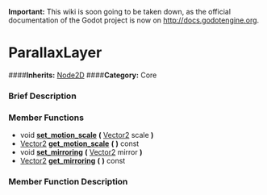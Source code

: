 **Important:** This wiki is soon going to be taken down, as the official documentation of the Godot project is now on http://docs.godotengine.org.

#  ParallaxLayer  
####**Inherits:** [Node2D](class_node2d)
####**Category:** Core

###  Brief Description  


###  Member Functions 
  * void  **[set&#95;motion&#95;scale](#set_motion_scale)**  **(** [Vector2](class_vector2) scale  **)**
  * [Vector2](class_vector2)  **[get&#95;motion&#95;scale](#get_motion_scale)**  **(** **)** const
  * void  **[set&#95;mirroring](#set_mirroring)**  **(** [Vector2](class_vector2) mirror  **)**
  * [Vector2](class_vector2)  **[get&#95;mirroring](#get_mirroring)**  **(** **)** const

###  Member Function Description  

